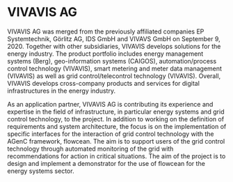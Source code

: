 # VIVAVIS AG

VIVAVIS AG was merged from the previously affiliated companies EP Systemtechnik, Görlitz AG, IDS GmbH and VIVAVS GmbH on September 9, 2020. Together with other subsidiaries, VIVAVIS develops solutions for the energy industry. The product portfolio includes energy management systems (Berg), geo-information systems (CAIGOS), automation/process control technology (VIVAVIS), smart metering and meter data management (VIVAVIS) as well as grid control/telecontrol technology (VIVAVIS).
Overall, VIVAVIS develops cross-company products and services for digital infrastructures in the energy industry. 

As an application partner, VIVAVIS AG is contributing its experience and expertise in the field of infrastructure, in particular energy systems and grid control technology, to the project. 
In addition to working on the definition of requirements and system architecture, the focus is on the implementation of specific interfaces for the interaction of grid control technology with the AGenC framework, flowcean. The aim is to support users of the grid control technology through automated monitoring of the grid with recommendations for action in critical situations. The aim of the project is to design and implement a demonstrator for the use of flowcean for the energy systems sector.